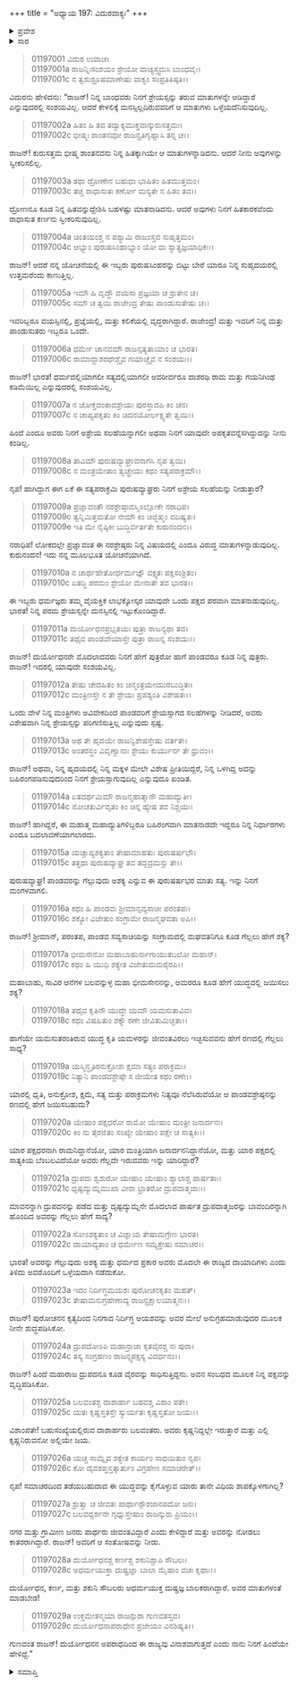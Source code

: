 +++
title = "ಅಧ್ಯಾಯ 197: ವಿದುರವಾಕ್ಯಃ"
+++

<details><summary>ಪ್ರವೇಶ</summary>


।।   ಓಂ ಓಂ ನಮೋ ನಾರಾಯಣಾಯ।।   ಶ್ರೀ ವೇದವ್ಯಾಸಾಯ ನಮಃ ।।

ಶ್ರೀ ಕೃಷ್ಣದ್ವೈಪಾಯನ ವೇದವ್ಯಾಸ ವಿರಚಿತ  

**ಶ್ರೀ ಮಹಾಭಾರತ**

**ಆದಿ ಪರ್ವ**

**ವಿದುರಾಗಮನ ಪರ್ವ**

**ಅಧ್ಯಾಯ 197**

</details>


<details><summary>ಸಾರ</summary>

ಭೀಷ್ಮ-ದ್ರೋಣರ ಸಲಹೆಯನ್ನು ಸ್ವೀಕರಿಸಬೇಕೆಂದು ವಿದುರನು ಧೃತರಾಷ್ಟ್ರನಿಗೆ ಹೇಳುವುದು (1-29).

</details>


> 01197001 ವಿದುರ ಉವಾಚ।  
01197001a ರಾಜನ್ನಿಃಸಂಶಯಂ ಶ್ರೇಯೋ ವಾಚ್ಯಸ್ತ್ವಮಸಿ ಬಾಂಧವೈಃ।  
01197001c ನ ತ್ವಶುಶ್ರೂಷಮಾಣೇಷು ವಾಕ್ಯಂ ಸಂಪ್ರತಿತಿಷ್ಠತಿ।।

ವಿದುರನು ಹೇಳಿದನು: “ರಾಜನ್! ನಿನ್ನ ಬಾಂಧವರು ನಿನಗೆ ಶ್ರೇಯಸ್ಸನ್ನು ತರುವ ಮಾತುಗಳನ್ನೇ ಆಡಿದ್ದಾರೆ ಎನ್ನುವುದರಲ್ಲಿ ಸಂಶಯವಿಲ್ಲ. ಆದರೆ ಕೇಳಲಿಕ್ಕೆ ಮನಸ್ಸಿಲ್ಲದಿರುವವರಿಗೆ ಆ ಮಾತುಗಳು ಒಳ್ಳೆಯದೆನಿಸುವುದಿಲ್ಲ.

> 01197002a ಹಿತಂ ಹಿ ತವ ತದ್ವಾಕ್ಯಮುಕ್ತವಾನ್ಕುರುಸತ್ತಮಃ।  
01197002c ಭೀಷ್ಮಃ ಶಾಂತನವೋ ರಾಜನ್ಪ್ರತಿಗೃಹ್ಣಾಸಿ ತನ್ನ ಚ।।

ರಾಜನ್! ಕುರುಸತ್ತಮ ಭೀಷ್ಮ ಶಾಂತನವನು ನಿನ್ನ ಹಿತಕ್ಕಾಗಿಯೇ ಆ ಮಾತುಗಳನ್ನಾಡಿದನು. ಆದರೆ ನೀನು ಅವುಗಳನ್ನು ಸ್ವೀಕರಿಸಲಿಲ್ಲ.

> 01197003a ತಥಾ ದ್ರೋಣೇನ ಬಹುಧಾ ಭಾಷಿತಂ ಹಿತಮುತ್ತಮಂ।   
01197003c ತಚ್ಚ ರಾಧಾಸುತಃ ಕರ್ಣೋ ಮನ್ಯತೇ ನ ಹಿತಂ ತವ।।

ದ್ರೋಣನೂ ಕೂಡ ನಿನ್ನ ಹಿತವನ್ನುದ್ದೇಶಿಸಿ ಬಹಳಷ್ಟು ಮಾತನಾಡಿದನು. ಆದರೆ ಅವುಗಳು ನಿನಗೆ ಹಿತಕಾರಕವೆಂದು ರಾಧಾಸುತ ಕರ್ಣನು ಸ್ವೀಕರಿಸುವುದಿಲ್ಲ.

> 01197004a ಚಿಂತಯಂಶ್ಚ ನ ಪಶ್ಯಾಮಿ ರಾಜಂಸ್ತವ ಸುಹೃತ್ತಮಂ।  
01197004c ಆಭ್ಯಾಂ ಪುರುಷಸಿಂಹಾಭ್ಯಾಂ ಯೋ ವಾ ಸ್ಯಾತ್ಪ್ರಜ್ಞಯಾಧಿಕಃ।।

ರಾಜನ್! ಆದರೆ ನನ್ನ ಯೋಚನೆಯಲ್ಲಿ ಈ ಇಬ್ಬರು ಪುರುಷಸಿಂಹರನ್ನು ಬಿಟ್ಟು ಬೇರೆ ಯಾರೂ ನಿನ್ನ ಸುಹೃದಯರಲ್ಲಿ ಉತ್ತಮರೆಂದು ಕಾಣುತ್ತಿಲ್ಲ.

> 01197005a ಇಮೌ ಹಿ ವೃದ್ಧೌ ವಯಸಾ ಪ್ರಜ್ಞಯಾ ಚ ಶ್ರುತೇನ ಚ।  
01197005c ಸಮೌ ಚ ತ್ವಯಿ ರಾಜೇಂದ್ರ ತೇಷು ಪಾಂಡುಸುತೇಷು ಚ।।

ಇವರಿಬ್ಬರೂ ವಯಸ್ಸಿನಲ್ಲಿ, ಪ್ರಜ್ಞೆಯಲ್ಲಿ, ಮತ್ತು ಕಲಿಕೆಯಲ್ಲಿ ವೃದ್ಧರಾಗಿದ್ದಾರೆ. ರಾಜೇಂದ್ರ! ಮತ್ತು ಇವರಿಗೆ ನಿನ್ನ ಮತ್ತು ಪಾಂಡುಸುತರು ಇಬ್ಬರೂ ಒಂದೇ.

> 01197006a ಧರ್ಮೇ ಚಾನವಮೌ ರಾಜನ್ಸತ್ಯತಾಯಾಂ ಚ ಭಾರತ।  
01197006c ರಾಮಾದ್ದಾಶರಥೇಶ್ಚೈವ ಗಯಾಚ್ಚೈವ ನ ಸಂಶಯಃ।।

ರಾಜನ್! ಭಾರತ! ಧರ್ಮದಲ್ಲಿಯಾಗಲೀ ಸತ್ಯದಲ್ಲಿಯಾಗಲೀ ಅವರೀರ್ವರೂ ದಾಶರಥಿ ರಾಮ ಮತ್ತು ಗಯನಿಗಿಂಥ ಕಡಿಮೆಯಿಲ್ಲ ಎನ್ನುವುದರಲ್ಲಿ ಸಂಶಯವಿಲ್ಲ.

> 01197007a ನ ಚೋಕ್ತವಂತಾವಶ್ರೇಯಃ ಪುರಸ್ತಾದಪಿ ಕಿಂ ಚನ।  
01197007c ನ ಚಾಪ್ಯಪಕೃತಂ ಕಿಂ ಚಿದನಯೋರ್ಲಕ್ಷ್ಯತೇ ತ್ವಯಿ।।

ಹಿಂದೆ ಎಂದೂ ಅವರು ನಿನಗೆ ಅಶ್ರೇಯ ಸಲಹೆಯನ್ನಾಗಲೀ ಅಥವಾ ನಿನಗೆ ಯಾವುದೇ ಅಪಕೃತವನ್ನೆಸಗಿದ್ದುದನ್ನು ನೀನು ಕಂಡಿಲ್ಲ.

> 01197008a ತಾವಿಮೌ ಪುರುಷವ್ಯಾಘ್ರಾವನಾಗಸಿ ನೃಪ ತ್ವಯಿ।   
01197008c ನ ಮಂತ್ರಯೇತಾಂ ತ್ವಚ್ಛ್ರೇಯಃ ಕಥಂ ಸತ್ಯಪರಾಕ್ರಮೌ।।

ನೃಪ! ಹಾಗಿದ್ದಾಗ ಈಗ ಏಕೆ ಈ ಸತ್ಯಪರಾಕ್ರಮಿ ಪುರುಷವ್ಯಾಘ್ರರು ನಿನಗೆ ಅಶ್ರೇಯ ಸಲಹೆಯನ್ನು ನೀಡುತ್ತಾರೆ?

> 01197009a ಪ್ರಜ್ಞಾವಂತೌ ನರಶ್ರೇಷ್ಠಾವಸ್ಮಿಽಲ್ಲೋಕೇ ನರಾಧಿಪ।  
01197009c ತ್ವನ್ನಿಮಿತ್ತಮತೋ ನೇಮೌ ಕಿಂ ಚಿಜ್ಜಿಹ್ಮಂ ವದಿಷ್ಯತಃ।  
01197009e ಇತಿ ಮೇ ನೈಷ್ಠಿಕೀ ಬುದ್ಧಿರ್ವರ್ತತೇ ಕುರುನಂದನ।।

ನರಾಧಿಪ! ಲೋಕದಲ್ಲೇ ಪ್ರಜ್ಞಾವಂತ ಈ ನರಶ್ರೇಷ್ಠರು ನಿನ್ನ ವಿಷಯದಲ್ಲಿ ಎಂದೂ ವಿರುದ್ಧ ಮಾತುಗಳನ್ನಾಡುವುದಿಲ್ಲ. ಕುರುನಂದನ! ಇದು ನನ್ನ ಮೂಲಭೂತ ಯೋಚನೆಯಾಗಿದೆ.

> 01197010a ನ ಚಾರ್ಥಹೇತೋರ್ಧರ್ಮಜ್ಞೌ ವಕ್ಷ್ಯತಃ ಪಕ್ಷಸಂಶ್ರಿತಂ।  
01197010c ಏತದ್ಧಿ ಪರಮಂ ಶ್ರೇಯೋ ಮೇನಾತೇ ತವ ಭಾರತ।।

ಈ ಇಬ್ಬರು ಧರ್ಮಜ್ಞರು ತಮ್ಮ ವೈಯಕ್ತಿಕ ಲಾಭಕ್ಕೋಸ್ಕರ ಯಾವುದೇ ಒಂದು ಪಕ್ಷದ ಪರವಾಗಿ ಮಾತನಾಡುವುದಿಲ್ಲ. ಭಾರತ! ನಿನ್ನ ಪರಮ ಶ್ರೇಯಸ್ಸನ್ನೇ ಮನಸ್ಸಿನಲ್ಲಿ ಇಟ್ಟುಕೊಂಡಿದ್ದಾರೆ.

> 01197011a ದುರ್ಯೋಧನಪ್ರಭೃತಯಃ ಪುತ್ರಾ ರಾಜನ್ಯಥಾ ತವ।  
01197011c ತಥೈವ ಪಾಂಡವೇಯಾಸ್ತೇ ಪುತ್ರಾ ರಾಜನ್ನ ಸಂಶಯಃ।।

ರಾಜನ್! ದುರ್ಯೋಧನರೇ ಮೊದಲಾದವರು ನಿನಗೆ ಹೇಗೆ ಪುತ್ರರೋ ಹಾಗೆ ಪಾಂಡವರೂ ಕೂಡ ನಿನ್ನ ಪುತ್ರರು. ರಾಜನ್! ಇದರಲ್ಲಿ ಯಾವುದೇ ಸಂಶಯವಿಲ್ಲ.

> 01197012a ತೇಷು ಚೇದಹಿತಂ ಕಿಂ ಚಿನ್ಮಂತ್ರಯೇಯುರಬುದ್ಧಿತಃ।   
01197012c ಮಂತ್ರಿಣಸ್ತೇ ನ ತೇ ಶ್ರೇಯಃ ಪ್ರಪಶ್ಯಂತಿ ವಿಶೇಷತಃ।।

ಒಂದು ವೇಳೆ ನಿನ್ನ ಮಂತ್ರಿಗಳು ಅವಿವೇಕದಿಂದ ಪಾಂಡವರಿಗೆ ಶ್ರೇಯಸ್ಸಾಗದ ಸಲಹೆಗಳನ್ನು ನೀಡಿದರೆ, ಅವರು ವಿಶೇಷವಾಗಿ ನಿನ್ನ ಶ್ರೇಯಸ್ಸನ್ನು ಪರಿಗಣಿಸುತ್ತಿಲ್ಲ ಎನ್ನುವುದು ಸ್ಪಷ್ಟ.

> 01197013a ಅಥ ತೇ ಹೃದಯೇ ರಾಜನ್ವಿಶೇಷಸ್ತೇಷು ವರ್ತತೇ।  
01197013c ಅಂತರಸ್ಥಂ ವಿವೃಣ್ವಾನಾಃ ಶ್ರೇಯಃ ಕುರ್ಯುರ್ನ ತೇ ಧ್ರುವಂ।।

ರಾಜನ್! ಅಥವಾ, ನಿನ್ನ ಹೃದಯದಲ್ಲಿ ನಿನ್ನ ಮಕ್ಕಳ ಮೇಲೇ ವಿಶೇಷ ಪ್ರೀತಿಯಿದ್ದರೆ, ನಿನ್ನ ಒಳಗಿದ್ದ ಅದನ್ನು ಬಹಿರಂಗಪಡಿಸುವುದರಿಂದ ನಿನಗೆ ಶ್ರೇಯಸ್ಸಾಗುವುದಿಲ್ಲ ಎನ್ನುವುದೂ ಖಂಡಿತ.

> 01197014a ಏತದರ್ಥಮಿಮೌ ರಾಜನ್ಮಹಾತ್ಮಾನೌ ಮಹಾದ್ಯುತೀ।  
01197014c ನೋಚತುರ್ವಿವೃತಂ ಕಿಂ ಚಿನ್ನ ಹ್ಯೇಷ ತವ ನಿಶ್ಚಯಃ।

ರಾಜನ್! ಹಾಗಿದ್ದರೆ, ಈ ಮಹಾತ್ಮ ಮಹಾದ್ಯುತಿಗಳಿಬ್ಬರೂ ಬಹಿರಂಗವಾಗಿ ಮಾತನಾಡದೇ ಇದ್ದರೂ ನಿನ್ನ ನಿರ್ಧಾರಗಳು ಎಂದೂ ಬದಲಾವಣೆಯಾಗಲಾರದು.

> 01197015a ಯಚ್ಚಾಪ್ಯಶಕ್ಯತಾಂ ತೇಷಾಮಾಹತುಃ ಪುರುಷರ್ಷಭೌ।   
01197015c ತತ್ತಥಾ ಪುರುಷವ್ಯಾಘ್ರ ತವ ತದ್ಭದ್ರಮಸ್ತು ತೇ।।

ಪುರುಷವ್ಯಾಘ್ರ! ಪಾಂಡವರನ್ನು ಗೆಲ್ಲುವುದು ಅಶಕ್ಯ ಎನ್ನುವ ಈ ಪುರುಷರ್ಷಭರ ಮಾತು ಸತ್ಯ. ಇನ್ನು ನಿನಗೆ ಮಂಗಳವಾಗಲಿ.

> 01197016a ಕಥಂ ಹಿ ಪಾಂಡವಃ ಶ್ರೀಮಾನ್ಸವ್ಯಸಾಚೀ ಪರಂತಪಃ।  
01197016c ಶಕ್ಯೋ ವಿಜೇತುಂ ಸಂಗ್ರಾಮೇ ರಾಜನ್ಮಘವತಾ ಅಪಿ।।

ರಾಜನ್! ಶ್ರೀಮಾನ್, ಪರಂತಪ, ಪಾಂಡವ ಸವ್ಯಸಾಚಿಯನ್ನು ಸಂಗ್ರಾಮದಲ್ಲಿ ಮಘವತನಿಗೂ ಕೂಡ ಗೆಲ್ಲಲು ಹೇಗೆ ಶಕ್ಯ?

> 01197017a ಭೀಮಸೇನೋ ಮಹಾಬಾಹುರ್ನಾಗಾಯುತಬಲೋ ಮಹಾನ್।  
01197017c ಕಥಂ ಹಿ ಯುಧಿ ಶಕ್ಯೇತ ವಿಜೇತುಮಮರೈರಪಿ।।

ಮಹಾಬಾಹು, ಸಾವಿರ ಆನೆಗಳ ಬಲವನ್ನುಳ್ಳ ಮಹಾ ಭೀಮಸೇನನನ್ನು, ಅಮರರೂ ಕೂಡ ಹೇಗೆ ಯುದ್ಧದಲ್ಲಿ ಜಯಿಸಲು ಶಕ್ಯ?

> 01197018a ತಥೈವ ಕೃತಿನೌ ಯುದ್ಧೇ ಯಮೌ ಯಮಸುತಾವಿವ।   
01197018c ಕಥಂ ವಿಷಹಿತುಂ ಶಕ್ಯೌ ರಣೇ ಜೀವಿತುಮಿಚ್ಛತಾ।।

ಹಾಗೆಯೇ ಯಮಸುತರಂತಿರುವ ಯುದ್ಧ ಕೃತಿ ಯಮಳರನ್ನು ಜೀವಂತವಿರಲು ಇಚ್ಛಿಸುವವನು ಹೇಗೆ ರಣದಲ್ಲಿ ಗೆಲ್ಲಲು ಸಾಧ್ಯ?

> 01197019a ಯಸ್ಮಿನ್ಧೃತಿರನುಕ್ರೋಶಃ ಕ್ಷಮಾ ಸತ್ಯಂ ಪರಾಕ್ರಮಃ।  
01197019c ನಿತ್ಯಾನಿ ಪಾಂಡವಶ್ರೇಷ್ಠೇ ಸ ಜೀಯೇತ ಕಥಂ ರಣೇ।।

ಯಾರಲ್ಲಿ ಧೃತಿ, ಅನುಕ್ರೋಶ, ಕ್ಷಮೆ, ಸತ್ಯ ಮತ್ತು ಪರಾಕ್ರಮಗಳು ನಿತ್ಯವೂ ನೆಲೆಸಿರುವೆಯೋ ಆ ಪಾಂಡವಶ್ರೇಷ್ಠನನ್ನು ರಣದಲ್ಲಿ ಹೇಗೆ ಜಯಿಸಬಹುದು?

> 01197020a ಯೇಷಾಂ ಪಕ್ಷಧರೋ ರಾಮೋ ಯೇಷಾಂ ಮಂತ್ರೀ ಜನಾರ್ದನಃ।  
01197020c ಕಿಂ ನು ತೈರಜಿತಂ ಸಂಖ್ಯೇ ಯೇಷಾಂ ಪಕ್ಷೇ ಚ ಸಾತ್ಯಕಿಃ।।

ಯಾರ ಪಕ್ಷಧರನಾಗಿ ರಾಮನಿದ್ದಾನೆಯೋ, ಯಾರ ಮಂತ್ರಿಯಾಗಿ ಜನಾರ್ದನನಿದ್ದಾನೆಯೋ, ಮತ್ತು ಯಾರ ಪಕ್ಷದಲ್ಲಿ ಸಾತ್ಯಕಿಯ ಬೆಂಬಲವಿದೆಯೋ ಅವರು ಗೆಲ್ಲದೇ ಇರುವವರು ಇನ್ನು ಯಾರಿದ್ದಾರೆ?

> 01197021a ದ್ರುಪದಃ ಶ್ವಶುರೋ ಯೇಷಾಂ ಯೇಷಾಂ ಶ್ಯಾಲಾಶ್ಚ ಪಾರ್ಷತಾಃ।  
01197021c ಧೃಷ್ಟದ್ಯುಮ್ನಮುಖಾ ವೀರಾ ಭ್ರಾತರೋ ದ್ರುಪದಾತ್ಮಜಾಃ।।

ಮಾವನನ್ನಾಗಿ ದ್ರುಪದನನ್ನು ಪಡೆದ ಮತ್ತು ದೃಷ್ಟದ್ಯುಮ್ನನೇ ಮೊದಲಾದ ಪಾರ್ಷತ ದ್ರುಪದಾತ್ಮಜರನ್ನು ಬಾವಂದಿರನ್ನಾಗಿ ಹೊಂದಿದ ಅವರನ್ನು ಗೆಲ್ಲಲು ಹೇಗೆ ಸಾದ್ಯ?

> 01197022a ಸೋಽಶಕ್ಯತಾಂ ಚ ವಿಜ್ಞಾಯ ತೇಷಾಮಗ್ರೇಣ ಭಾರತ।  
01197022c ದಾಯಾದ್ಯತಾಂ ಚ ಧರ್ಮೇಣ ಸಮ್ಯಕ್ತೇಷು ಸಮಾಚರ।।

ಭಾರತ! ಅವರನ್ನು ಗೆಲ್ಲುವುದು ಅಶಕ್ಯ ಮತ್ತು ಧರ್ಮದ ಪ್ರಕಾರ ಅವರು ಮೊದಲೇ ಈ ರಾಜ್ಯದ ದಾಯಾದಿಗಳು ಎಂದು ತಿಳಿದು ಅವರೊಂದಿಗೆ ಒಳ್ಳೆಯದಾಗಿ ನಡೆದುಕೋ.

> 01197023a ಇದಂ ನಿರ್ದಿಗ್ಧಮಯಶಃ ಪುರೋಚನಕೃತಂ ಮಹತ್।  
01197023c ತೇಷಾಮನುಗ್ರಹೇಣಾದ್ಯ ರಾಜನ್ಪ್ರಕ್ಷಾಲಯಾತ್ಮನಃ।।

ರಾಜನ್! ಪುರೋಚನನ ಕೃತ್ಯದಿಂದ ನಿನಗಾದ ನಿರ್ದಿಗ್ಧ ಅಯಶವನ್ನು ಅವರ ಮೇಲೆ ಅನುಗ್ರಹಮಾಡುವುದರ ಮೂಲಕ ನೀನೇ ಶುದ್ಧಪಡಿಸಿಕೋ.

> 01197024a ದ್ರುಪದೋಽಪಿ ಮಹಾನ್ರಾಜಾ ಕೃತವೈರಶ್ಚ ನಃ ಪುರಾ।  
01197024c ತಸ್ಯ ಸಂಗ್ರಹಣಂ ರಾಜನ್ಸ್ವಪಕ್ಷಸ್ಯ ವಿವರ್ಧನಂ।।

ರಾಜನ್! ಹಿಂದೆ ಮಹಾರಾಜ ದ್ರುಪದನೂ ಕೂಡ ವೈರವನ್ನು ಸಾಧಿಸುತ್ತಿದ್ದನು. ಅವನ ಸಂಬಧದ ಮೂಲಕ ನಿನ್ನ ಪಕ್ಷವನ್ನು ವೃದ್ಧಿಪಡಿಸಿಕೋ.

> 01197025a ಬಲವಂತಶ್ಚ ದಾಶಾರ್ಹಾ ಬಹವಶ್ಚ ವಿಶಾಂ ಪತೇ।  
01197025c ಯತಃ ಕೃಷ್ಣಸ್ತತಸ್ತೇ ಸ್ಯುರ್ಯತಃ ಕೃಷ್ಣಸ್ತತೋ ಜಯಃ।।

ವಿಶಾಂಪತೇ! ಬಹುಸಂಖ್ಯೆಯಲ್ಲಿರುವ ದಾಶಾರ್ಹರು ಬಲವಂತರು. ಅವರು ಕೃಷ್ಣನಿದ್ದಲ್ಲೇ ಇರುತ್ತಾರೆ ಮತ್ತು ಎಲ್ಲಿ ಕೃಷ್ಣನಿರುವನೋ ಅಲ್ಲಿಯೇ ಜಯ.

> 01197026a ಯಚ್ಚ ಸಾಮ್ನೈವ ಶಕ್ಯೇತ ಕಾರ್ಯಂ ಸಾಧಯಿತುಂ ನೃಪ।  
01197026c ಕೋ ದೈವಶಪ್ತಸ್ತತ್ಕಾರ್ತುಂ ವಿಗ್ರಹೇಣ ಸಮಾಚರೇತ್।।

ನೃಪ! ಸಮಾಚರದಿಂದ ತಡೆಯಬಹುದಾದ ಈ ಯುದ್ಧವನ್ನು ಕೈಗೊಳ್ಳುವ ಯಾರು ತಾನೇ ವಿಧಿಯ ಶಾಪಕ್ಕೊಳಗಾಗಿಲ್ಲ?

> 01197027a ಶ್ರುತ್ವಾ ಚ ಜೀವತಃ ಪಾರ್ಥಾನ್ಪೌರಜಾನಪದೋ ಜನಃ।  
01197027c ಬಲವದ್ದರ್ಶನೇ ಗೃಧ್ನುಸ್ತೇಷಾಂ ರಾಜನ್ಕುರು ಪ್ರಿಯಂ।।

ನಗರ ಮತ್ತು ಗ್ರಾಮೀಣ ಜನರು ಪಾರ್ಥರು ಜೀವಂತವಿದ್ದಾರೆ ಎಂದು ಕೇಳಿದ್ದಾರೆ ಮತ್ತು ಅವರನ್ನು ನೋಡಲು ಕಾತರರಾಗಿದ್ದಾರೆ. ರಾಜನ್! ಅವರಿಗೆ ಆ ಸಂತೋಷವನ್ನು ನೀಡು.

> 01197028a ದುರ್ಯೋಧನಶ್ಚ ಕರ್ಣಶ್ಚ ಶಕುನಿಶ್ಚಾಪಿ ಸೌಬಲಃ।  
01197028c ಅಧರ್ಮಯುಕ್ತಾ ದುಷ್ಪ್ರಜ್ಞಾ ಬಾಲಾ ಮೈಷಾಂ ವಚಃ ಕೃಥಾಃ।।

ದುರ್ಯೋಧನ, ಕರ್ಣ, ಮತ್ತು ಶಕುನಿ ಸೌಬಲರು ಅಧರ್ಮಯುಕ್ತ ದುಷ್ಪ್ರಜ್ಞ ಬಾಲಕರಾಗಿದ್ದಾರೆ. ಅವರ ಮಾತುಗಳಂತೆ ಮಾಡಬೇಡ!

> 01197029a ಉಕ್ತಮೇತನ್ಮಯಾ ರಾಜನ್ಪುರಾ ಗುಣವತಸ್ತವ।  
01197029c ದುರ್ಯೋಧನಾಪರಾಧೇನ ಪ್ರಜೇಯಂ ವಿನಶಿಷ್ಯತಿ।।

ಗುಣವಂತ ರಾಜನ್! ದುರ್ಯೋಧನನ ಅಪರಾಧದಿಂದ ಈ ರಾಜ್ಯವು ವಿನಾಶವಾಗುತ್ತದೆ ಎಂದು ನಾನು ನಿನಗೆ ಹಿಂದೆಯೇ ಹೇಳಿದ್ದೆ.”




<details><summary>ಸಮಾಪ್ತಿ</summary>


ಇತಿ ಶ್ರೀ ಮಹಾಭಾರತೇ ಆದಿಪರ್ವಣಿ ವಿದುರಾಗಮನಪರ್ವಣಿ ವಿದುರವಾಕ್ಯೇ ಸಪ್ತನವತ್ಯಧಿಕಶತತಮೋಽಧ್ಯಾಯ:।।  
ಇದು ಶ್ರೀ ಮಹಾಭಾರತದಲ್ಲಿ ಆದಿಪರ್ವದಲ್ಲಿ ವಿದುರಾಗಮನಪರ್ವದಲ್ಲಿ ವಿದುರವಾಕ್ಯದಲ್ಲಿ ನೂರಾತೊಂಭತ್ತೇಳನೆಯ ಅಧ್ಯಾಯವು.


</details>

